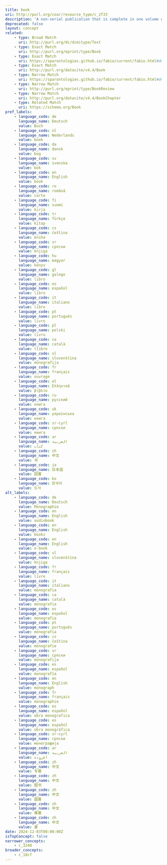 ```yaml
---
title: book
uri: http://purl.org/coar/resource_type/c_2f33
description: 'A non-serial publication that is complete in one volume or a designated finite number of volumes. [Source: Adapted from http://purl.org/eprint/type/Book]'
deprecated: false
layout: concept
related:
    - type: Broad Match
      uri: http://purl.org/dc/dcmitype/Text
    - type: Exact Match
      uri: http://purl.org/eprint/type/Book
    - type: Exact Match
      uri: https://sparontologies.github.io/fabio/current/fabio.html#d4e2263
    - type: Exact Match
      uri: http://purl.org/datacite/v4.4/Book
    - type: Narrow Match
      uri: https://sparontologies.github.io/fabio/current/fabio.html#d4e2300
    - type: Narrow Match
      uri: http://purl.org/eprint/type/BookReview
    - type: Narrow Match
      uri: http://purl.org/datacite/v4.4/BookChapter
    - type: Related Match
      uri: https://schema.org/Book
pref_labels:
    - language_code: de
      language_name: Deutsch
      value: Buch
    - language_code: nl
      language_name: Nederlands
      value: boek
    - language_code: da
      language_name: dansk
      value: bog
    - language_code: sv
      language_name: svenska
      value: bok
    - language_code: en
      language_name: English
      value: book
    - language_code: ro
      language_name: română
      value: carte
    - language_code: fi
      language_name: suomi
      value: kirja
    - language_code: tr
      language_name: Türkçe
      value: kitap
    - language_code: cs
      language_name: čeština
      value: kniha
    - language_code: sr
      language_name: српски
      value: knjiga
    - language_code: hu
      language_name: magyar
      value: könyv
    - language_code: gl
      language_name: galego
      value: libro
    - language_code: es
      language_name: español
      value: libro
    - language_code: it
      language_name: italiano
      value: libro
    - language_code: pt
      language_name: português
      value: livro
    - language_code: pl
      language_name: polski
      value: livro
    - language_code: ca
      language_name: català
      value: llibre
    - language_code: sl
      language_name: slovenščina
      value: monografija
    - language_code: fr
      language_name: français
      value: ouvrage
    - language_code: el
      language_name: Ελληνικά
      value: βιβλίο
    - language_code: ru
      language_name: русский
      value: книга
    - language_code: uk
      language_name: українська
      value: книга
    - language_code: sr-cyrl
      language_name: српски
      value: књига
    - language_code: ar
      language_name: العربية
      value: كتاب
    - language_code: zh
      language_name: 中文
      value: 书
    - language_code: ja
      language_name: 日本語
      value: 図書
    - language_code: ko
      language_name: 한국어
      value: 도서
alt_labels:
    - language_code: de
      language_name: Deutsch
      value: Monographie
    - language_code: en
      language_name: English
      value: audiobook
    - language_code: en
      language_name: English
      value: books
    - language_code: en
      language_name: English
      value: e-book
    - language_code: sl
      language_name: slovenščina
      value: knjiga
    - language_code: fr
      language_name: français
      value: livre
    - language_code: it
      language_name: italiano
      value: monografia
    - language_code: ca
      language_name: català
      value: monografia
    - language_code: es
      language_name: español
      value: monografia
    - language_code: pt
      language_name: português
      value: monografia
    - language_code: cs
      language_name: čeština
      value: monografie
    - language_code: sr
      language_name: српски
      value: monografija
    - language_code: es
      language_name: español
      value: monografía
    - language_code: en
      language_name: English
      value: monograph
    - language_code: fr
      language_name: français
      value: monographie
    - language_code: es
      language_name: español
      value: obra monografica
    - language_code: es
      language_name: español
      value: obra monográfica
    - language_code: sr-cyrl
      language_name: српски
      value: монографија
    - language_code: ar
      language_name: العربية
      value: افرودة
    - language_code: zh
      language_name: 中文
      value: 专著
    - language_code: zh
      language_name: 中文
      value: 图书
    - language_code: zh
      language_name: 中文
      value: 圖書
    - language_code: zh
      language_name: 中文
      value: 專著
    - language_code: zh
      language_name: 中文
      value: 書
date: 2024-12-03T00:00:00Z
isTopConcept: false
narrower_concepts:
    - c_3248
broader_concepts:
    - c_18cf
---
```


